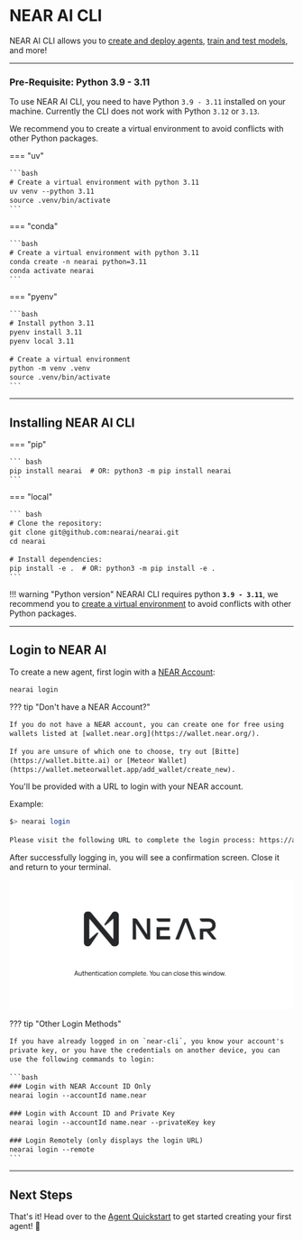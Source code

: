 # NEAR AI CLI

NEAR AI CLI allows you to [create and deploy agents](./agents/quickstart.md), [train and test models](./models/home.md), and more!

---

### Pre-Requisite: Python 3.9 - 3.11

To use NEAR AI CLI, you need to have Python `3.9 - 3.11` installed on your machine. Currently the CLI does not work with Python `3.12` or `3.13`.

We recommend you to create a virtual environment to avoid conflicts with other Python packages.


=== "uv"

    ```bash
    # Create a virtual environment with python 3.11
    uv venv --python 3.11
    source .venv/bin/activate
    ```

=== "conda"

    ```bash
    # Create a virtual environment with python 3.11
    conda create -n nearai python=3.11
    conda activate nearai
    ```

=== "pyenv" 

    ```bash
    # Install python 3.11
    pyenv install 3.11
    pyenv local 3.11

    # Create a virtual environment
    python -m venv .venv
    source .venv/bin/activate
    ```

---

## Installing NEAR AI CLI

=== "pip"

    ``` bash
    pip install nearai  # OR: python3 -m pip install nearai
    ```

=== "local"

    ``` bash
    # Clone the repository:
    git clone git@github.com:nearai/nearai.git
    cd nearai

    # Install dependencies:
    pip install -e .  # OR: python3 -m pip install -e .
    ```


!!! warning "Python version"
    NEARAI CLI requires python **`3.9 - 3.11`**, we recommend you to [create a virtual environment](#pre-requisite-python-39---311) to avoid conflicts with other Python packages.

---


## Login to NEAR AI

To create a new agent, first login with a [NEAR Account](https://wallet.near.org/):

``` bash
nearai login
```

??? tip "Don't have a NEAR Account?"

    If you do not have a NEAR account, you can create one for free using wallets listed at [wallet.near.org](https://wallet.near.org/). 
    
    If you are unsure of which one to choose, try out [Bitte](https://wallet.bitte.ai) or [Meteor Wallet](https://wallet.meteorwallet.app/add_wallet/create_new).

You'll be provided with a URL to login with your NEAR account.

Example:

``` bash
$> nearai login

Please visit the following URL to complete the login process: https://auth.near.ai?message=Welcome+to+NEAR+AI&nonce=<xyzxyzxyzxyzx>&recipient=ai.near&callbackUrl=http%3A%2F%2Flocalhost%3A63130%2Fcapture
```

After successfully logging in, you will see a confirmation screen. Close it and return to your terminal.


![alt text](./assets/agents/quickstart-login.png)

??? tip "Other Login Methods"

    If you have already logged in on `near-cli`, you know your account's private key, or you have the credentials on another device, you can use the following commands to login:

    ```bash
    ### Login with NEAR Account ID Only
    nearai login --accountId name.near

    ### Login with Account ID and Private Key
    nearai login --accountId name.near --privateKey key

    ### Login Remotely (only displays the login URL)
    nearai login --remote
    ```

---

## Next Steps

That's it! Head over to the [Agent Quickstart](./agents/quickstart.md) to get started creating your first agent! 🚀